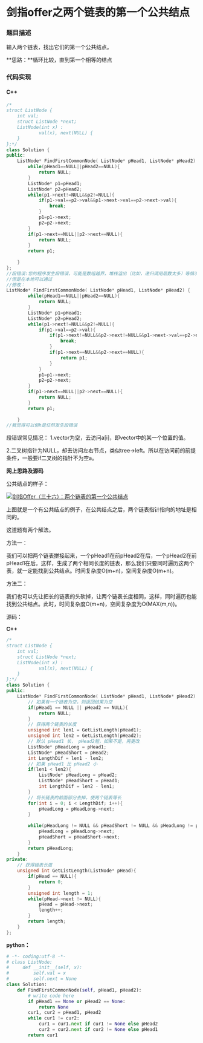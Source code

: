 # 剑指offer之两个链表的第一个公共结点

### 题目描述

输入两个链表，找出它们的第一个公共结点。

**思路：**循环比较，直到第一个相等的结点

### 代码实现

#### C++

```C++
/*
struct ListNode {
	int val;
	struct ListNode *next;
	ListNode(int x) :
			val(x), next(NULL) {
	}
};*/
class Solution {
public:
    ListNode* FindFirstCommonNode( ListNode* pHead1, ListNode* pHead2) {
        while(pHead1==NULL||pHead2==NULL){
            return NULL;
        }
        ListNode* p1=pHead1;
        ListNode* p2=pHead2;
        while(p1->next!=NULL&&p2!=NULL){
            if(p1->val==p2->val&&p1->next->val==p2->next->val){
                break;
            }
            p1=p1->next;
            p2=p2->next;
        }
        if(p1->next==NULL||p2->next==NULL){
            return NULL;
        }
        return p1;
        
    }
};
//段错误:您的程序发生段错误，可能是数组越界，堆栈溢出（比如，递归调用层数太多）等情况引起
//但是在本地可以通过
//修改：
ListNode* FindFirstCommonNode( ListNode* pHead1, ListNode* pHead2) {
        while(pHead1==NULL||pHead2==NULL){
            return NULL;
        }
        ListNode* p1=pHead1;
        ListNode* p2=pHead2;
        while(p1->next!=NULL&&p2!=NULL){
            if(p1->val==p2->val){
                if(p1->next!=NULL&&p2->next!=NULL&&p1->next->val==p2->next->val){
                    break;
                }
                if(p1->next==NULL&&p2->next==NULL){
                    return p1;
                }
            }
            p1=p1->next;
            p2=p2->next;
        }
        if(p1->next==NULL||p2->next==NULL){
            return NULL;
        }
        return p1;
        
    }
//我觉得可以但h是任然发生段错误

```

段错误常见情况：
1.vector为空，去访问a[i]，即vector中的某一个位置的值。

2.二叉树指针为NULL，却去访问左右节点，类似tree->left。所以在访问前的前提条件，一般要if二叉树的指针不为空a。

**网上思路及源码**

公共结点的样子：

[![剑指Offer（三十六）：两个链表的第一个公共结点](https://cuijiahua.com/wp-content/uploads/2018/01/basis_36_1.png)](https://cuijiahua.com/wp-content/uploads/2018/01/basis_36_1.png)

上图就是一个有公共结点的例子，在公共结点之后，两个链表指针指向的地址是相同的。

这道题有两个解法。

方法一：

我们可以把两个链表拼接起来，一个pHead1在前pHead2在后，一个pHead2在前pHead1在后。这样，生成了两个相同长度的链表，那么我们只要同时遍历这两个表，就一定能找到公共结点。时间复杂度O(m+n)，空间复杂度O(m+n)。

方法二：

我们也可以先让把长的链表的头砍掉，让两个链表长度相同，这样，同时遍历也能找到公共结点。此时，时间复杂度O(m+n)，空间复杂度为O(MAX(m,n))。

源码：

**C++**

```C++
/*
struct ListNode {
    int val;
    struct ListNode *next;
    ListNode(int x) :
            val(x), next(NULL) {
    }
};*/
class Solution {
public:
    ListNode* FindFirstCommonNode( ListNode* pHead1, ListNode* pHead2) {
        // 如果有一个链表为空，则返回结果为空
        if(pHead1 == NULL || pHead2 == NULL){
            return NULL;
        }
        // 获得两个链表的长度
        unsigned int len1 = GetListLength(pHead1);
        unsigned int len2 = GetListLength(pHead2);
        // 默认 pHead1 长， pHead2短，如果不是，再更改
        ListNode* pHeadLong = pHead1;
        ListNode* pHeadShort = pHead2;
        int LengthDif = len1 - len2;
        // 如果 pHead1 比 pHead2 小
        if(len1 < len2){
            ListNode* pHeadLong = pHead2;
            ListNode* pHeadShort = pHead1;
            int LengthDif = len2 - len1;
        }
        // 将长链表的前面部分去掉，使两个链表等长
        for(int i = 0; i < LengthDif; i++){
            pHeadLong = pHeadLong->next;
        }
        
        while(pHeadLong != NULL && pHeadShort != NULL && pHeadLong != pHeadShort){
            pHeadLong = pHeadLong->next;
            pHeadShort = pHeadShort->next;
        }
        return pHeadLong;
    }
private:
    // 获得链表长度
    unsigned int GetListLength(ListNode* pHead){
        if(pHead == NULL){
            return 0;
        }
        unsigned int length = 1;
        while(pHead->next != NULL){
            pHead = pHead->next;
            length++;
        }
        return length;
    }
};
```



**python：**

```python
# -*- coding:utf-8 -*-
# class ListNode:
#     def __init__(self, x):
#         self.val = x
#         self.next = None
class Solution:
    def FindFirstCommonNode(self, pHead1, pHead2):
        # write code here
        if pHead1 == None or pHead2 == None:
            return None
        cur1, cur2 = pHead1, pHead2
        while cur1 != cur2:
            cur1 = cur1.next if cur1 != None else pHead2
            cur2 = cur2.next if cur2 != None else pHead1
        return cur1
```

